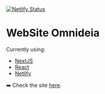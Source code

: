 [![Netlify Status](https://api.netlify.com/api/v1/badges/1abbda5b-02f6-41ca-bc5f-1bd3bd4340da/deploy-status)](https://app.netlify.com/sites/omnideia/deploys)

# WebSite Omnideia

Currently using:

- [NextJS](https://www.nextjs.org/)
- [React](https://reactjs.org)
- [Netlify](https://www.netlify.com)

➡️ Check the site [here](https://www.omnideia.com/).
